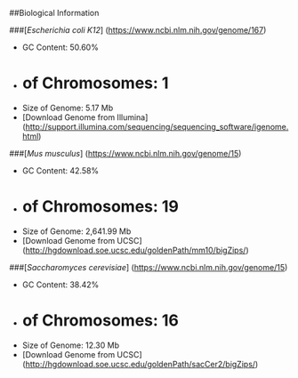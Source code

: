 ##Biological Information

###[*Escherichia coli K12*] (https://www.ncbi.nlm.nih.gov/genome/167)
* GC Content: 50.60%
* # of Chromosomes: 1
* Size of Genome: 5.17 Mb   
* [Download Genome from Illumina] (http://support.illumina.com/sequencing/sequencing_software/igenome.html)

###[*Mus musculus*] (https://www.ncbi.nlm.nih.gov/genome/15)
* GC Content: 42.58%
* # of Chromosomes: 19
* Size of Genome: 2,641.99 Mb  
* [Download Genome from UCSC] (http://hgdownload.soe.ucsc.edu/goldenPath/mm10/bigZips/)

###[*Saccharomyces cerevisiae*] (https://www.ncbi.nlm.nih.gov/genome/15)
* GC Content: 38.42%
* # of Chromosomes: 16
* Size of Genome: 12.30 Mb  
* [Download Genome from UCSC] (http://hgdownload.soe.ucsc.edu/goldenPath/sacCer2/bigZips/)
